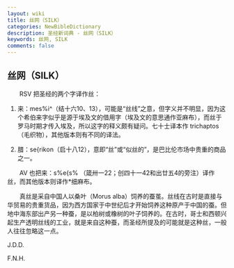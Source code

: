 ```yaml
---
layout: wiki
title: 丝网（SILK）
categories: NewBibleDictionary
description: 圣经新词典 - 丝网（SILK）
keywords: 丝网, SILK
comments: false
---
```


## 丝网（SILK）

　　RSV 把圣经的两个字译作丝：

1. 来：mes%i^（结十六10、13），可能是“丝线”之意，但字义并不明显，因为这个希伯来字似乎是源于埃及文的借用字（埃及文的意思通作亚麻布），而丝于罗马时期才传入埃及，所以这字的释义颇有疑问。七十士译本作 trichaptos （毛织物），其他版本则有不同的译法。

2. 腊：se{rikon（启十八12），意即“丝”或“似丝的”，是巴比伦市场中贵重的商品之一。

　　AV 也把来：s%e{s% （箴卅一22；创四十一42和出廿五4的旁注）译作丝，而其他版本则译作*细麻布。

　　真丝是采自中国人以桑叶（Morus alba）饲养的蚕茧。丝线在古时是直接与华贸易的贵重货品，因为西方国家于中世纪后才开始饲养这种原产于中国的蚕。但地中海东部出产另一种蚕，是以柏树或橡树的叶子饲养的。在古时，哥士和西顿兴起生产透明丝线的工业，就是来自这种蚕，而圣经所提及的可能就是这种丝，一般人往往忽略这一点。

J.D.D.

F.N.H.






